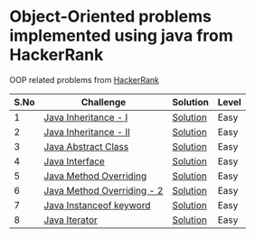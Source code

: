 # Object-Oriented problems implemented using java from HackerRank

OOP related problems from [HackerRank](https://www.hackerrank.com/domains/java?filters%5Bsubdomains%5D%5B%5D=oop)

| S.No | Challenge                                                                                                          | Solution                          | Level  |
|------|--------------------------------------------------------------------------------------------------------------------|-----------------------------------|--------|
| 1    | [Java Inheritance - I](https://www.hackerrank.com/challenges/java-inheritance-1/problem)                           | [Solution](JavaInheritance1.java) | Easy   |
| 2    | [Java Inheritance - II](https://www.hackerrank.com/challenges/java-inheritance-2/problem)                          | [Solution](JavaInheritance2.java) | Easy   |
| 3    | [Java Abstract Class](https://www.hackerrank.com/challenges/java-abstract-class/problem)                           | [Solution](JavaAbstractClass.java)| Easy   |
| 4    | [Java Interface](https://www.hackerrank.com/challenges/java-interface/problem)                                     | [Solution](JavaInterface.java)    | Easy   |
| 5    | [Java Method Overriding](https://www.hackerrank.com/challenges/java-method-overriding/problem)                     | [Solution](MethodOverriding.java) | Easy   |
| 6    | [Java Method Overriding - 2](https://www.hackerrank.com/challenges/java-method-overriding-2-super-keyword/problem) | [Solution](MethodOverriding2.java)| Easy   |
| 7    | [Java Instanceof keyword](https://www.hackerrank.com/challenges/java-instanceof-keyword/problem)                   | [Solution](InstanceOf.java)       | Easy   |
| 8    | [Java Iterator](https://www.hackerrank.com/challenges/java-iterator/problem)                                       | [Solution](JavaIterator.java)     |Easy    |